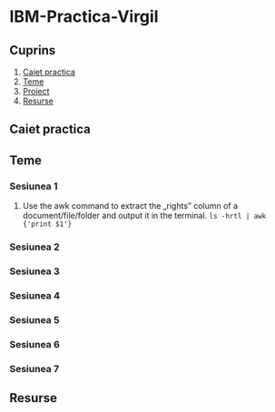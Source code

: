 # IBM-Practica-Virgil

## Cuprins

 1. [Caiet practica](#caiet-practica)
 2. [Teme](#teme)
 3. [Proiect](#proiect)
 4. [Resurse](#resurse)


## Caiet practica



## Teme
### Sesiunea 1
 1. Use the awk command to extract the „rights” column of a document/file/folder and output it in the terminal.
 `ls -hrtl | awk {'print $1'}`
### Sesiunea 2

### Sesiunea 3

### Sesiunea 4

### Sesiunea 5

### Sesiunea 6

### Sesiunea 7



## Resurse